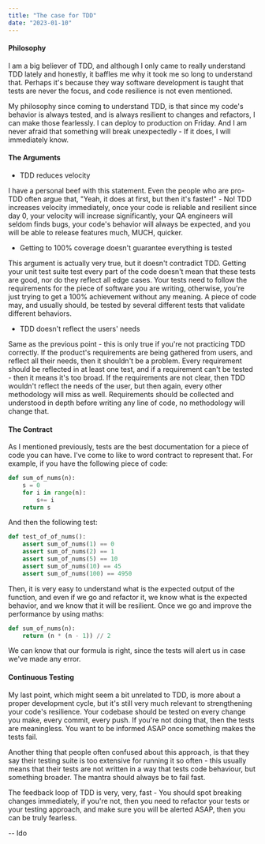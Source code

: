 ```yaml
---
title: "The case for TDD"
date: "2023-01-10"
---
```

#### Philosophy
I am a big believer of TDD, and although I only came to really understand TDD lately and honestly, 
it baffles me why it took me so long to understand that. Perhaps it's because they way software 
development is taught that tests are never the focus, and code resilience is not even mentioned.

My philosophy since coming to understand TDD, is that since my code's behavior is always tested, 
and is always resilient to changes and refactors, I can make those fearlessly. I can deploy to 
production on Friday. And I am never afraid that something will break unexpectedly - If it does, 
I will immediately know.

#### The Arguments
- TDD reduces velocity

I have a personal beef with this statement. Even the people who are pro-TDD often argue that, 
"Yeah, it does at first, but then it's faster!" - No! TDD increases velocity immediately, once 
your code is reliable and resilient since day 0, your velocity will increase significantly, your 
QA engineers will seldom finds bugs, your code's behavior will always be expected, and you will 
be able to release features much, MUCH, quicker.

- Getting to 100% coverage doesn't guarantee everything is tested

This argument is actually very true, but it doesn't contradict TDD. Getting your unit test suite 
test every part of the code doesn't mean that these tests are good, nor do they reflect all edge 
cases. Your tests need to follow the requirements for the piece of software you are writing, otherwise, 
you're just trying to get a 100% achievement without any meaning. A piece of code may, and usually should, 
be tested by several different tests that validate different behaviors.

- TDD doesn't reflect the users' needs

Same as the previous point - this is only true if you're not practicing TDD correctly. If the 
product's requirements are being gathered from users, and reflect all their needs, then it shouldn't 
be a problem. Every requirement should be reflected in at least one test, and if a requirement can't be 
tested - then it means it's too broad. If the requirements are not clear, then TDD wouldn't reflect the 
needs of the user, but then again, every other methodology will miss as well. Requirements should be 
collected and understood in depth before writing any line of code, no methodology will change that.

#### The Contract
As I mentioned previously, tests are the best documentation for a piece of code you can have. 
I've come to like to word contract to represent that. For example, if you have the following piece of code:
```py
def sum_of_nums(n):
    s = 0
    for i in range(n):
        s+= i
    return s
```
And then the following test:
```py
def test_of_of_nums():
    assert sum_of_nums(1) == 0
    assert sum_of_nums(2) == 1
    assert sum_of_nums(5) == 10
    assert sum_of_nums(10) == 45
    assert sum_of_nums(100) == 4950
```
Then, it is very easy to understand what is the expected output of the function, and even if we go 
and refactor it, we know what is the expected behavior, and we know that it will be resilient. 
Once we go and improve the performance by using maths:
```py
def sum_of_nums(n):
    return (n * (n - 1)) // 2
```
We can know that our formula is right, since the tests will alert us in case we've made any error.

#### Continuous Testing
My last point, which might seem a bit unrelated to TDD, is more about a proper development cycle, 
but it's still very much relevant to strengthening your code's resilience. Your codebase should be 
tested on every change you make, every commit, every push. If you're not doing that, then the tests 
are meaningless. You want to be informed ASAP once something makes the tests fail.

Another thing that people often confused about this approach, is that they say their testing suite 
is too extensive for running it so often - this usually means that their tests are not written in a 
way that tests code behaviour, but something broader. The mantra should always be to fail fast.

The feedback loop of TDD is very, very, fast - You should spot breaking changes immediately, if you're 
not, then you need to refactor your tests or your testing approach, and make sure you will be 
alerted ASAP, then you can be truly fearless.

-- Ido
